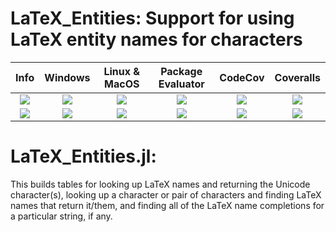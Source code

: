 # LaTeX_Entities: Support for using LaTeX entity names for characters

| **Info** | **Windows** | **Linux & MacOS** | **Package Evaluator** | **CodeCov** | **Coveralls** |
|:------------------:|:------------------:|:---------------------:|:-----------------:|:---------------------:|:-----------------:|
| [![][license-img]][license-url] | [![][app-s-img]][app-s-url] | [![][travis-s-img]][travis-url] | [![][pkg-s-img]][pkg-s-url] | [![][codecov-img]][codecov-url] | [![][coverall-s-img]][coverall-s-url]
| [![][gitter-img]][gitter-url] | [![][app-m-img]][app-m-url] | [![][travis-m-img]][travis-url] | [![][pkg-m-img]][pkg-m-url] | [![][codecov-img]][codecov-url] | [![][coverall-m-img]][coverall-m-url]

[license-img]:  http://img.shields.io/badge/license-MIT-brightgreen.svg?style=flat
[license-url]:  LICENSE.md

[gitter-img]:   https://badges.gitter.im/Join%20Chat.svg
[gitter-url]:   https://gitter.im/JuliaString/Lobby?utm_source=badge&utm_medium=badge&utm_campaign=pr-badge

[travis-url]:   https://travis-ci.org/JuliaString/LaTeX_Entities.jl
[travis-s-img]: https://travis-ci.org/JuliaString/LaTeX_Entities.jl.svg
[travis-m-img]: https://travis-ci.org/JuliaString/LaTeX_Entities.jl.svg?branch=master

[app-s-url]:    https://ci.appveyor.com/project/ScottPJones/latex_entities-jl
[app-m-url]:    https://ci.appveyor.com/project/ScottPJones/latex_entities-jl/branch/master
[app-s-img]:    https://ci.appveyor.com/api/projects/status/ok2sdq4u5xwlc6b0?svg=true
[app-m-img]:    https://ci.appveyor.com/api/projects/status/ok2sdq4u5xwlc6b0/branch/master?svg=true

[pkg-s-url]:    http://pkg.julialang.org/detail/LaTeX_Entities
[pkg-m-url]:    http://pkg.julialang.org/detail/LaTeX_Entities
[pkg-s-img]:    http://pkg.julialang.org/badges/LaTeX_Entities_0.6.svg
[pkg-m-img]:    http://pkg.julialang.org/badges/LaTeX_Entities_0.7.svg

[codecov-url]:  https://codecov.io/gh/JuliaString/LaTeX_Entities.jl
[codecov-img]:  https://codecov.io/gh/JuliaString/LaTeX_Entities.jl/branch/master/graph/badge.svg

[coverall-s-url]: https://coveralls.io/github/JuliaString/LaTeX_Entities.jl
[coverall-m-url]: https://coveralls.io/github/JuliaString/LaTeX_Entities.jl?branch=master
[coverall-s-img]: https://coveralls.io/repos/github/JuliaString/LaTeX_Entities.jl/badge.svg
[coverall-m-img]: https://coveralls.io/repos/github/JuliaString/LaTeX_Entities.jl/badge.svg?branch=master

LaTeX_Entities.jl: 
====================================================================

This builds tables for looking up LaTeX names and returning the Unicode character(s),
looking up a character or pair of characters and finding LaTeX names that return it/them,
and finding all of the LaTeX name completions for a particular string, if any.
